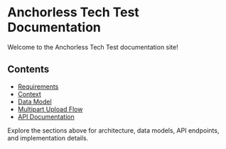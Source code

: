 # Anchorless Tech Test Documentation

Welcome to the Anchorless Tech Test documentation site!

## Contents
- [Requirements](anchorless-test-requirements.md)
- [Context](context.md)
- [Data Model](data-model.md)
- [Multipart Upload Flow](multipard-upload-direct-to-file-storage.md)
- [API Documentation](api-docs.md)

Explore the sections above for architecture, data models, API endpoints, and implementation details.
